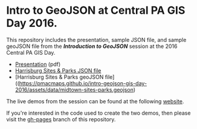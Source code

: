 # Intro to GeoJSON at Central PA GIS Day 2016.

This repository includes the presentation, sample JSON file, and sample geoJSON file from the **_Introduction to GeoJSON_** session at the 2016 Central PA GIS Day.

* [Presentation](https://pmacmaps.github.io/intro-geojson-gis-day-2016/assets/Intro-to-GeoJSON.pdf) (pdf)
* [Harrisburg Sites & Parks JSON file](https://pmacmaps.github.io/intro-geojson-gis-day-2016/assets/data/midtown-sites.json)
* [Harrisburg Sites & Parks geoJSON file]((https://pmacmaps.github.io/intro-geojson-gis-day-2016/assets/data/midtown-sites-parks.geojson)

The live demos from the session can be found at the following [website](https://pmacmaps.github.io/intro-geojson-gis-day-2016/ "Live Demo").

If you're interested in the code used to create the two demos, then please visit the [gh-pages](https://github.com/pmacMaps/intro-geojson-gis-day-2016/tree/gh-pages "Github Pages Branch") branch of this repository.  
